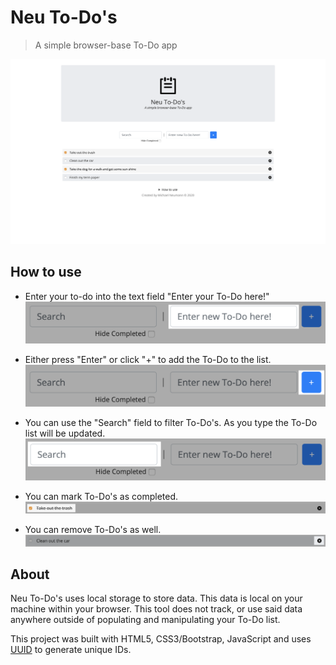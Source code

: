 # Neu To-Do's
>A simple browser-base To-Do app

![img](docs/screenshot.png)

## How to use
- Enter your to-do into the text field "Enter your To-Do here!"
![img](img/todo-field.png)

- Either press "Enter" or click "+" to add the To-Do to the list.
![img](img/add-btn.png)

- You can use the "Search" field to filter To-Do's. As you type the To-Do list will be updated.
![img](img/search-field.png)

- You can mark To-Do's as completed.
![img](img/completed.png)

- You can remove To-Do's as well.
![img](img/remove.png)

## About
Neu To-Do's uses local storage to store data. This data is local on your machine within your browser. This tool
does not track, or use said data anywhere outside of populating and manipulating your To-Do list.</p>
This project was built with HTML5, CSS3/Bootstrap, JavaScript and uses <a href="https://github.com/uuidjs/uuid">UUID</a>
to generate unique IDs.
